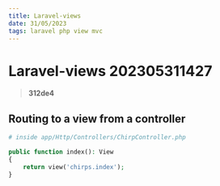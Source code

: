 ```yaml
---
title: Laravel-views
date: 31/05/2023
tags: laravel php view mvc
---
```


# **Laravel-views** 202305311427 
> **312de4**

  
## Routing to a view from a controller
```PHP
# inside app/Http/Controllers/ChirpController.php

public function index(): View
{
    return view('chirps.index');
}
```
